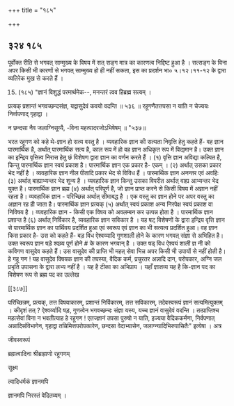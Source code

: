 +++
title = "१८५"

+++


## ३२४ १८५
पूर्वोक्त रीति से भगवत् साम्मुख्य के विषय में सत् सङ्ग मात्र का कारणत्व निद्दिष्ट हुआ है । सत्सङ्ग के विना अपर किसी भी कारणों से भगवत् साम्मुख्य हो ही नहीं सकता, इस का प्रदर्शन भा० ५।१२।११-१२ के द्वारा व्यतिरेक मुख से करते हैं । 

15. (१८५) "ज्ञानं विशुद्धं परमार्थमेक--, मनन्तरं त्वव हिब्रह्म सत्यम् । 

प्रत्यक् प्रशान्तं भगवच्छन्दसंज्ञ, यद्वासुदेवं कवयो वदन्ति ॥ ५३६ ॥ रहूगणैतत्तपसा न याति न चेज्ययः निर्व्वपणाद् गृहाद्वा । 

न छन्दसा नैव जलाग्निसूय्यै, -विना महत्पादरजोऽभिषेषम् ॥ "५३७॥ 

भरत रहूगण को कहे थे-ज्ञान हो सत्य वस्तु है । व्यवहारिक ज्ञान की सत्यता निवृत्ति हेतु कहते हैं- वह ज्ञान पारमार्थिक है, अर्थात् पारमार्थिक सत्य है, काल रूप में हो वह ज्ञान अधिकृत रूप में विद्यमान है। उक्त ज्ञान का इन्द्रिय वृत्तित्व निरास हेतु छं विशेषण द्वारा ज्ञान का वर्णन करते हैं । (१) वृत्ति ज्ञान अविद्या कल्पित है, किन्तु पारमार्थिक ज्ञान स्वयं प्रकाश है। पारमार्थिक ज्ञान एक प्रकार है- एकम् । (२) अर्थात् उसका प्रकार भेद नहीं है । व्यवहारिक ज्ञान नील पीतादि प्रकार भेद से विविध हैं । पारमार्थिक ज्ञान अनन्तर एवं अवहिः (३) अर्थात् बाह्याभ्यन्तर भेद शून्य है । व्यवहारिक ज्ञान किन्तु उसका विपरीत अर्थात् वाह्य आभ्यन्तर भेद युक्त है। पारमार्थिक ज्ञान ब्रह्म (४) अर्थात् परिपूर्ण है, जो ज्ञान प्राप्त करने से किसी विषय में अज्ञान नहीं रहता है। व्यवहारिक ज्ञान - परिच्छिन्न अर्थात् सीमाबद्ध है । एक वस्तु का ज्ञान होने पर अपर वस्तु का अज्ञान रह ही जाता है। पारमार्थिक ज्ञान प्रत्यक् (५) अर्थात् स्वयं प्रकाश अन्य निरपेक्ष स्वयं प्रकाश वा निविषय है । व्यवहारिक ज्ञान - किसी एक विषय को अवलम्बन कर उत्पन्न होता है । पारमार्थिक ज्ञान प्रशान्त है (६) अर्थात् निर्विकार है, व्यवहारिक ज्ञान सविकार है । यह षट् विशेषणों के द्वारा इन्द्रिय वृत्ति ज्ञान से पारमार्थिक ज्ञान का पार्थिवय प्रदर्शित हुआ एवं स्वरूप एवं ज्ञान का भी सत्यत्व प्रदर्शित हुआ। वह ज्ञान किस प्रकार है- उस को कहते हैं- बड़ विध ऐश्वय्यादि गुणशाली होने के कारण भगवत् संज्ञा से अभिहित है। उक्त स्वरूप ज्ञान षड़े श्वय्र्य पूर्ण होने # के कारण भगवान् है । उक्त षड् विध ऐश्वयं शाली ज्ञ नी को कविगण वासुदेव कहते हैं। उस वासुदेव की प्राप्ति भी महत् सेवा भिन्न अपर किसी भी उपायों से नहीं होती है। हे गहू गण ! यह वासुदेव विषयक ज्ञान की तपस्या, वैदिक कर्म, प्रचुरतर अन्नादि दान, परोपकार, अग्नि जल प्रभृति उपासना के द्वारा लभ्य नहीं है । यह है टीका का अभिप्राय । यहाँ ज्ञातव्य यह है कि-ज्ञान पद का विशेषण रूप से ब्रह्म पद का उल्लेख 



[[३८७]]

परिच्छिन्नम्, प्रत्यक्, तत्त विषयाकारम्, प्रशान्तं निर्विकारम्, तत्त सविकारम्, तदेवस्वरूपं ज्ञानं सत्यमित्युक्तम् । कीदृशं तत् ? ऐश्वर्य्यादि षड़, गुणत्वेन भगवच्छन्दः संज्ञा यस्य, यच्च ज्ञानं वासुदेवं वदन्ति । तत्प्राप्तिश्च महत्सेवां विना न भवतीत्याह हे रहूगण ! एतज्ज्ञानं तपसा पुरुषो न याति, इज्यया वैदिककर्मणा, निर्वपणात् अन्नादिसंविभागेन, गृहाद्वा तन्निमित्तपरोपकारेण, छन्दसा वेदाभ्यासेन, जलाग्न्यादिभिरुपासितैः" इत्येषा । अत्र 

जीवस्वरूपं 

ब्रह्मत्वादिना श्रीब्राह्मणो रहूगणम् 

सूक्ष्म 

त्वादिधर्मकं ज्ञानमपि 

ज्ञानमपि निरस्तं वेदितव्यम् । 
